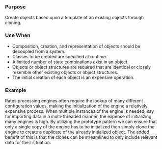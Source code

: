 ### Purpose
Create objects based upon a template of an existing objects
through cloning.
### Use When
- Composition, creation, and representation of objects should
be decoupled from a system.
- Classes to be created are specified at runtime.
- A limited number of state combinations exist in an object.
- Objects or object structures are required that are identical or
closely resemble other existing objects or object structures.
- The initial creation of each object is an expensive operation.
### Example
Rates processing engines often require the lookup of many
different configuration values, making the initialization of the
engine a relatively expensive process. When multiple instances
of the engine is needed, say for importing data in a multi-threaded
manner, the expense of initializing many engines is high. By
utilizing the prototype pattern we can ensure that only a single
copy of the engine has to be initialized then simply clone the
engine to create a duplicate of the already initialized object.
The added benefit of this is that the clones can be streamlined
to only include relevant data for their situation.